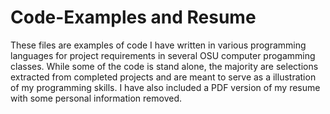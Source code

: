 # Code-Examples and Resume
These files are examples of code I have written in various programming languages for project requirements in several OSU computer progamming classes.  While some of the code is stand alone, the majority are selections extracted from completed projects and are meant to serve as a illustration of my programming skills.  I have also included a PDF version of my resume with some personal information removed.
